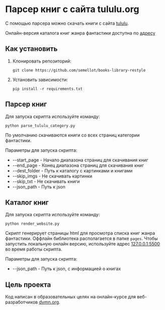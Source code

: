 # Парсер книг с сайта tululu.org

С помощью парсера можно скачать книги с сайта [tululu](https://tululu.org/).

Онлайн-версия каталога книг жанра фантастики доступна по [адресу](https://semellot.github.io/books-library-restyle/pages/index1.html)

## Как установить
1. Клонировать репозиторий:

    ```shell
    git clone https://github.com/semellot/books-library-restyle
    ```

2. Установить зависимости:

    ```shell
    pip install -r requirements.txt
    ```

## Парсер книг
Для запуска скрипта используйте команду:

    python parse_tululu_category.py

По умолчанию скачиваются книги со всех страниц категории фантастики.

Параметры для запуска скрипта:
- --start_page - Начало диапазона страниц для скачивания книг
- --end_page - Конец диапазона страниц для скачивания книг
- --dest_folder - Путь к каталогу с картинками и книгами
- --skip_imgs - Не скачивать картинки
- --skip_txt - Не скачивать книги
- --json_path - Путь к json

## Каталог книг
Для запуска скрипта используйте команду:

    python render_website.py

Скрипт генерирует страницы html для просмотра списка книг жанра фантастики.
Оффлайн библиотека располагается в папке `pages`.
Чтобы запустить локальную онлайн версию, используйте адрес [127.0.0.1:5500](http://127.0.0.1:5500/) во время работы скрипта.

Параметры для запуска скрипта:
- --json_path - Путь к json, с информацией о книгах


## Цель проекта

Код написан в образовательных целях на онлайн-курсе для веб-разработчиков
[dvmn.org](dvmn.org).
